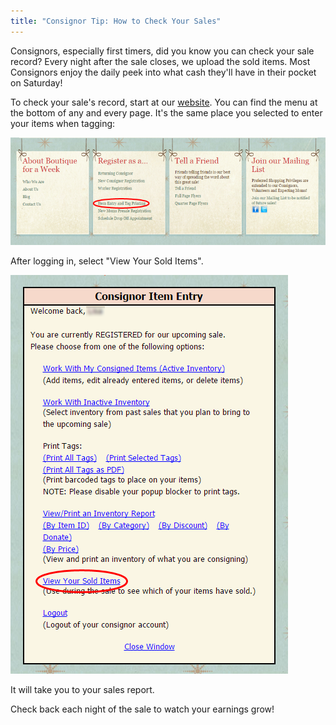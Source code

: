 ```yaml
---
title: "Consignor Tip: How to Check Your Sales"
---
```


Consignors, especially first timers, did you know you can check your sale record? Every night after the sale closes, we upload the sold items. Most Consignors enjoy the daily peek into what cash they'll have in their pocket on Saturday!

To check your sale's record, start at our [website](/). You can find the menu at the bottom of any and every page. It's the same place you selected to enter your items when tagging:

![](/img/blog/Check_Sale_1.png)

After logging in, select "View Your Sold Items".

![](/img/blog/Check_Sale_3.png)

It will take you to your sales report.

Check back each night of the sale to watch your earnings grow!
